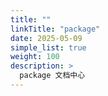 ```yaml
---
title: ""
linkTitle: "package"
date: 2025-05-09
simple_list: true
weight: 100
description: >
  package 文档中心
---
```

